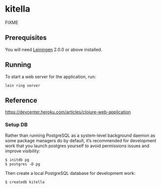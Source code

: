 # kitella

FIXME

## Prerequisites

You will need [Leiningen][] 2.0.0 or above installed.

[leiningen]: https://github.com/technomancy/leiningen

## Running

To start a web server for the application, run:

    lein ring server

## Reference

https://devcenter.heroku.com/articles/clojure-web-application

### Setup DB

Rather than running PostgreSQL as a system-level background
daemon as some package managers do by default, it’s recommended
for development work that you launch postgres yourself to avoid
permissions issues and improve visibility:

    $ initdb pg
    $ postgres -D pg

Then create a local PostgreSQL database for development work:

    $ createdb kitella
